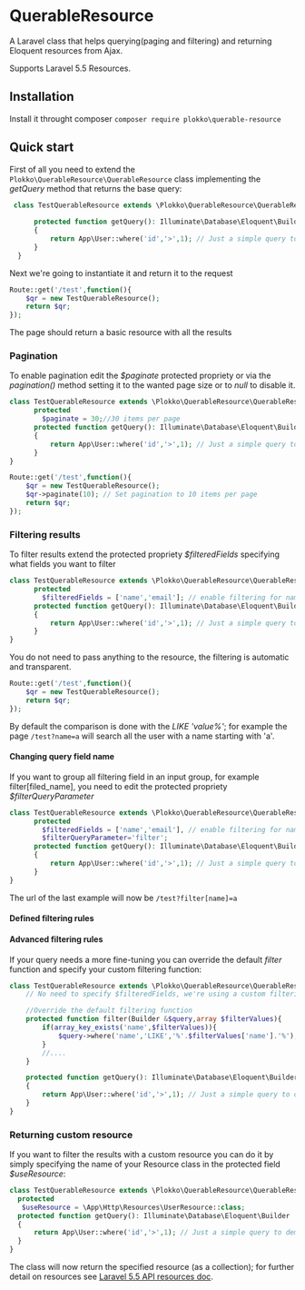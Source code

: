 # QuerableResource
A Laravel class that helps querying(paging and filtering) and returning Eloquent resources from Ajax.

Supports Laravel 5.5 Resources.
## Installation
Install it throught composer `composer require plokko\querable-resource`

## Quick start
First of all you need to extend the `Plokko\QuerableResource\QuerableResource` class implementing the *getQuery* method that returns the base query:
```php
 class TestQuerableResource extends \Plokko\QuerableResource\QuerableResource {
 
      protected function getQuery(): Illuminate\Database\Eloquent\Builder
      {
          return App\User::where('id','>',1); // Just a simple query to demonstrate functionality
      }
  }

```
Next we're going to instantiate it and return it to the request
```php
Route::get('/test',function(){
    $qr = new TestQuerableResource();
    return $qr;
});
```
The page should return a basic resource with all the results

### Pagination
To enable pagination edit the *$paginate* protected propriety or via the *pagination()* method setting it to the wanted page size or to *null* to disable it.

```php
class TestQuerableResource extends \Plokko\QuerableResource\QuerableResource {
      protected
        $paginate = 30;//30 items per page
      protected function getQuery(): Illuminate\Database\Eloquent\Builder
      {
          return App\User::where('id','>',1); // Just a simple query to demonstrate functionality
      }
}
```
```php
Route::get('/test',function(){
    $qr = new TestQuerableResource();
    $qr->paginate(10); // Set pagination to 10 items per page
    return $qr;
});
```

### Filtering results
To filter results extend the protected propriety *$filteredFields* specifying what fields you want to filter

```php
class TestQuerableResource extends \Plokko\QuerableResource\QuerableResource {
      protected
        $filteredFields = ['name','email']; // enable filtering for name and email columns
      protected function getQuery(): Illuminate\Database\Eloquent\Builder
      {
          return App\User::where('id','>',1); // Just a simple query to demonstrate functionality
      }
}
```
You do not need to pass anything to the resource, the filtering is automatic and transparent.
```php
Route::get('/test',function(){
    $qr = new TestQuerableResource();
    return $qr;
});
```
By default the comparison is done with the *LIKE 'value%'*; for example the page `/test?name=a` will search all the user with a name starting with 'a'.
#### Changing query field name
If you want to group all filtering field in an input group, for example filter[filed_name], you need to edit the protected propriety *$filterQueryParameter* 

```php
class TestQuerableResource extends \Plokko\QuerableResource\QuerableResource {
      protected
        $filteredFields = ['name','email'], // enable filtering for name and email columns
        $filterQueryParameter='filter';
      protected function getQuery(): Illuminate\Database\Eloquent\Builder
      {
          return App\User::where('id','>',1); // Just a simple query to demonstrate functionality
      }
}
```
The url of the last example will now be `/test?filter[name]=a`

#### Defined filtering rules

#### Advanced filtering rules
If your query needs a more fine-tuning you can override the default *filter* function and specify your custom filtering function:
```php
class TestQuerableResource extends \Plokko\QuerableResource\QuerableResource {
	// No need to specify $filteredFields, we're using a custom filtering function

	//Override the default filtering function
    protected function filter(Builder &$query,array $filterValues){
		if(array_key_exists('name',$filterValues)){
			$query->where('name','LIKE','%'.$filterValues['name'].'%');//apply your filtering
		}
		//....
	}

	protected function getQuery(): Illuminate\Database\Eloquent\Builder
	{
		return App\User::where('id','>',1); // Just a simple query to demonstrate functionality
	}
}
```


### Returning custom resource
If you want to filter the results with a custom resource you can do it by simply specifying the name of your Resource class in the protected field *$useResource*:
```php
class TestQuerableResource extends \Plokko\QuerableResource\QuerableResource {
  protected
   $useResource = \App\Http\Resources\UserResource::class;
  protected function getQuery(): Illuminate\Database\Eloquent\Builder
  {
	  return App\User::where('id','>',1); // Just a simple query to demonstrate functionality
  }
}

```
The class will now return the specified resource (as a collection);
for further detail on resources see [Laravel 5.5 API resources doc](url=https://laravel.com/docs/5.5/eloquent-resources).

